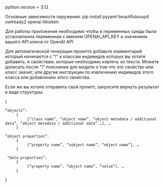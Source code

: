 python version = 3.12

Основные зависимости окружения:
pip install pyyaml beautifulsoup4 owlready2 openai tiktoken

Для работы приложения необходимо чтобы в переменных среды была установленна переменная с именем OPENAI_API_KEY и значением вашего API ключа от OpenAI API

Для автоматической генерации промпта добавьте комментарий который начинается с "!" к классам индивидов которых вы хотите добавить, и свойствам, которые необходимо извлечь из текста. 
Можете дописать после "!" пояснение для модели о том что это свойство или класс значит, или другие инструкции по извлечению индивидов этого класса или добавлению этого свойства.

Если же вы хотите отправить свой промпт, запросите вернуть результат в виде структуры:

{ 
    
    “objects”: 
         {
              [“class name”, “object name”, “object metadata / additional data”, “object metadata / additional data” …], …
         }
                                                       
    “object properties”: 
         {
              [“property name”, “subject name”, “object name”], …      
         }

     “data properties”: 
         {
              [“property name”, “object name”, “value”], …      
         }
}
